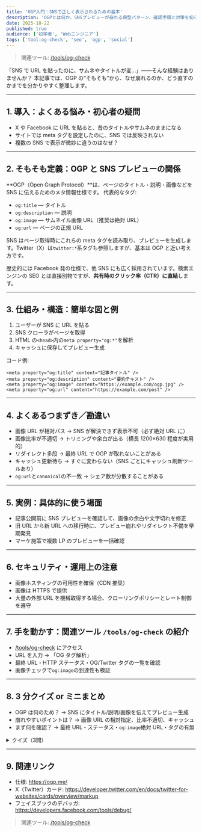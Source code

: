 ```yaml
---
title: 'OGP入門：SNSで正しく表示されるための基本'
description: 'OGPとは何か、SNSプレビューが崩れる典型パターン、確認手順と対策を初心者向けに解説。'
date: 2025-10-22
published: true
audience: ['初学者', 'Webエンジニア']
tags: ['tool:og-check', 'seo', 'ogp', 'social']
---
```


> 関連ツール: [/tools/og-check](/tools/og-check)

「SNS で URL を貼ったのに、サムネやタイトルが変…」——そんな経験はありませんか？
本記事では、OGP の“そもそも”から、なぜ崩れるのか、どう直すのかまでを分かりやすく整理します。

---

## 1. 導入：よくある悩み・初心者の疑問

- X や Facebook に URL を貼ると、昔のタイトルやサムネのままになる
- サイトでは meta タグを設定したのに、SNS では反映されない
- 複数の SNS で表示が微妙に違うのはなぜ？

---

## 2. そもそも定義：OGP と SNS プレビューの関係

**OGP（Open Graph Protocol）**は、ページのタイトル・説明・画像などを SNS に伝えるためのメタ情報仕様です。
代表的なタグ:

- `og:title` — タイトル
- `og:description` — 説明
- `og:image` — サムネイル画像 URL（推奨は絶対 URL）
- `og:url` — ページの正規 URL

SNS はページ取得時にこれらの meta タグを読み取り、プレビューを生成します。Twitter（X）は`twitter:*`系タグも参照しますが、基本は OGP と近い考え方です。

歴史的には Facebook 発の仕様で、他 SNS にも広く採用されています。検索エンジンの SEO とは直接別物ですが、**共有時のクリック率（CTR）に直結**します。

---

## 3. 仕組み・構造：簡単な図と例

1. ユーザーが SNS に URL を貼る
2. SNS クローラがページを取得
3. HTML の`<head>`内の`meta property="og:*"`を解析
4. キャッシュに保存してプレビュー生成

コード例:

```
<meta property="og:title" content="記事タイトル" />
<meta property="og:description" content="要約テキスト" />
<meta property="og:image" content="https://example.com/ogp.jpg" />
<meta property="og:url" content="https://example.com/post" />
```

---

## 4. よくあるつまずき／勘違い

- 画像 URL が相対パス → SNS が解決できず表示不可（必ず絶対 URL に）
- 画像比率が不適切 → トリミングや余白が出る（横長 1200×630 程度が実用的）
- リダイレクト多段 → 最終 URL で OGP が取れないことがある
- キャッシュ更新待ち → すぐに変わらない（SNS ごとにキャッシュ刷新ツールあり）
- `og:url`と`canonical`の不一致 → シェア数が分散することがある

---

## 5. 実例：具体的に使う場面

- 記事公開前に SNS プレビューを確認して、画像の余白や文字切れを修正
- 旧 URL から新 URL への移行時に、プレビュー崩れやリダイレクト不備を早期発見
- マーケ施策で複数 LP のプレビューを一括確認

---

## 6. セキュリティ・運用上の注意

- 画像ホスティングの可用性を確保（CDN 推奨）
- 画像は HTTPS で提供
- 大量の外部 URL を機械取得する場合、クローリングポリシーとレート制御を遵守

---

## 7. 手を動かす：関連ツール `/tools/og-check` の紹介

- [/tools/og-check](/tools/og-check) にアクセス
- URL を入力 → 「OG タグ解析」
- 最終 URL・HTTP ステータス・OG/Twitter タグの一覧を確認
- 画像チェックで`og:image`の到達性も検証

---

## 8. 3 分クイズ or ミニまとめ

- OGP は何のため？ → SNS にタイトル/説明/画像を伝えてプレビュー生成
- 崩れやすいポイントは？ → 画像 URL の相対指定、比率不適切、キャッシュ
- まず何を確認？ → 最終 URL・ステータス・`og:image`絶対 URL・タグの有無

<details>
<summary>クイズ（3問）</summary>

1. `og:image`は相対 URL でもよい？ → いいえ、原則絶対 URL
2. `og:url`の目的は？ → 正規 URL を SNS に伝え、共有を集約
3. 変更が反映されない時は？ → SNS のキャッシュ更新ツールを使う

</details>

---

## 9. 関連リンク

- 仕様: https://ogp.me/
- X（Twitter）カード: https://developer.twitter.com/en/docs/twitter-for-websites/cards/overview/markup
- フェイスブックのデバッガ: https://developers.facebook.com/tools/debug/

> 関連ツール: [/tools/og-check](/tools/og-check)
